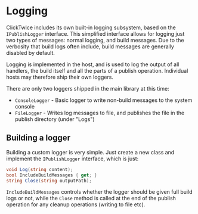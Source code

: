 # Logging

ClickTwice includes its own built-in logging subsystem, based on the `IPublishLogger` interface. This simplified interface allows for logging just two types of messages: normal logging, and build messages. Due to the verbosity that build logs often include, build messages are generally disabled by default.

Logging is implemented in the host, and is used to log the output of all handlers, the build itself and all the parts of a publish operation. Individual hosts may therefore ship their own loggers.

There are only two loggers shipped in the main library at this time: 

- `ConsoleLogger` - Basic logger to write non-build messages to the system console
- `FileLogger` - Writes log messages to file, and publishes the file in the publish directory (under "Logs")

## Building a logger

Building a custom logger is very simple. Just create a new class and implement the `IPublishLogger` interface, which is just:

```csharp
void Log(string content);
bool IncludeBuildMessages { get; }
string Close(string outputPath);
```

`IncludeBuildMessages` controls whether the logger should be given full build logs or not, while the `Close` method is called at the end of the publish operation for any cleanup operations (writing to file etc).